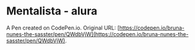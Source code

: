 # Mentalista - alura

A Pen created on CodePen.io. Original URL: [https://codepen.io/bruna-nunes-the-sasster/pen/QWdbVjW](https://codepen.io/bruna-nunes-the-sasster/pen/QWdbVjW).


